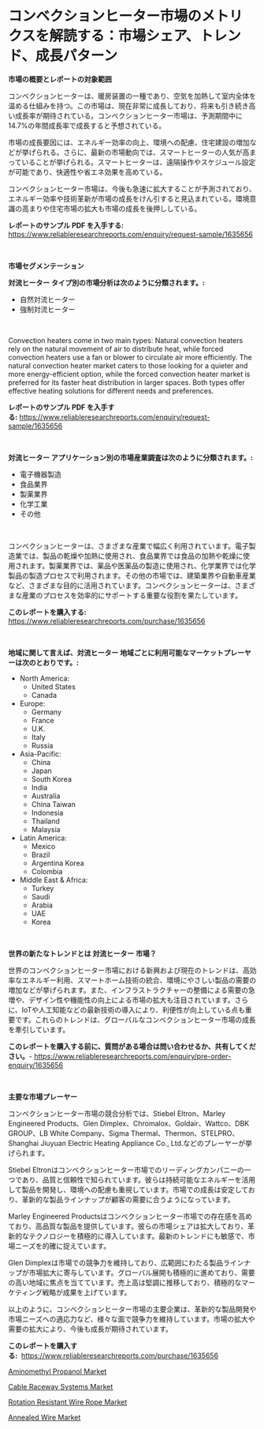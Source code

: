 <p><h1>コンベクションヒーター市場のメトリクスを解読する：市場シェア、トレンド、成長パターン</h1></p><p><strong>市場の概要とレポートの対象範囲</strong></p>
<p><p>コンベクションヒーターは、暖房装置の一種であり、空気を加熱して室内全体を温める仕組みを持つ。この市場は、現在非常に成長しており、将来も引き続き高い成長率が期待されている。コンベクションヒーター市場は、予測期間中に14.7%の年間成長率で成長すると予想されている。</p><p>市場の成長要因には、エネルギー効率の向上、環境への配慮、住宅建設の増加などが挙げられる。さらに、最新の市場動向では、スマートヒーターの人気が高まっていることが挙げられる。スマートヒーターは、遠隔操作やスケジュール設定が可能であり、快適性や省エネ効果を高めている。</p><p>コンベクションヒーター市場は、今後も急速に拡大することが予測されており、エネルギー効率や技術革新が市場の成長をけん引すると見込まれている。環境意識の高まりや住宅市場の拡大も市場の成長を後押ししている。</p></p>
<p><strong>レポートのサンプル PDF を入手する:</strong> <a href="https://www.reliableresearchreports.com/enquiry/request-sample/1635656">https://www.reliableresearchreports.com/enquiry/request-sample/1635656</a></p>
<p>&nbsp;</p>
<p><strong>市場セグメンテーション</strong></p>
<p><strong>対流ヒーター タイプ別の市場分析は次のように分類されます。:</strong></p>
<p><ul><li>自然対流ヒーター</li><li>強制対流ヒーター</li></ul></p>
<p>&nbsp;</p>
<p><p>Convection heaters come in two main types: Natural convection heaters rely on the natural movement of air to distribute heat, while forced convection heaters use a fan or blower to circulate air more efficiently. The natural convection heater market caters to those looking for a quieter and more energy-efficient option, while the forced convection heater market is preferred for its faster heat distribution in larger spaces. Both types offer effective heating solutions for different needs and preferences.</p></p>
<p><strong>レポートのサンプル PDF を入手する:</strong>&nbsp;<a href="https://www.reliableresearchreports.com/enquiry/request-sample/1635656">https://www.reliableresearchreports.com/enquiry/request-sample/1635656</a></p>
<p>&nbsp;</p>
<p><strong> 対流ヒーター アプリケーション別の市場産業調査は次のように分類されます。:</strong></p>
<p><ul><li>電子機器製造</li><li>食品業界</li><li>製薬業界</li><li>化学工業</li><li>その他</li></ul></p>
<p>&nbsp;</p>
<p><p>コンベクションヒーターは、さまざまな産業で幅広く利用されています。電子製造業では、製品の乾燥や加熱に使用され、食品業界では食品の加熱や乾燥に使用されます。製薬業界では、薬品や医薬品の製造に使用され、化学業界では化学製品の製造プロセスで利用されます。その他の市場では、建築業界や自動車産業など、さまざまな目的に活用されています。コンベクションヒーターは、さまざまな産業のプロセスを効率的にサポートする重要な役割を果たしています。</p></p>
<p><strong>このレポートを購入する:</strong>&nbsp; <a href="https://www.reliableresearchreports.com/purchase/1635656">https://www.reliableresearchreports.com/purchase/1635656</a></p>
<p>&nbsp;</p>
<p><strong>地域に関して言えば、対流ヒーター 地域ごとに利用可能なマーケットプレーヤーは次のとおりです。:</strong></p>
<p><ul>
    <li>
        North America:
        <ul>
            <li>United States</li>
            <li>Canada</li>
        </ul>
    </li>
    <li>
        Europe:
        <ul>
            <li>Germany</li>
            <li>France</li>
            <li>U.K.</li>
            <li>Italy</li>
            <li>Russia</li>
        </ul>
    </li>
    <li>
        Asia-Pacific:
        <ul>
            <li>China</li>
            <li>Japan</li>
            <li>South Korea</li>
            <li>India</li>
            <li>Australia</li>
            <li>China Taiwan</li>
            <li>Indonesia</li>
            <li>Thailand</li>
            <li>Malaysia</li>
        </ul>
    </li>
    <li>
        Latin America:
        <ul>
            <li>Mexico</li>
            <li>Brazil</li>
            <li>Argentina Korea</li>
            <li>Colombia</li>
        </ul>
    </li>
    <li>
        Middle East & Africa:
        <ul>
            <li>Turkey</li>
            <li>Saudi</li>
            <li>Arabia</li>
            <li>UAE</li>
            <li>Korea</li>
        </ul>
    </li>
    </ul></p>
<p>&nbsp;</p>
<p><strong>世界の新たなトレンドとは 対流ヒーター 市場？</strong></p>
<p><p>世界のコンベクションヒーター市場における新興および現在のトレンドは、高効率なエネルギー利用、スマートホーム技術の統合、環境にやさしい製品の需要の増加などが挙げられます。また、インフラストラクチャーの整備による需要の急増や、デザイン性や機能性の向上による市場の拡大も注目されています。さらに、IoTや人工知能などの最新技術の導入により、利便性が向上している点も重要です。これらのトレンドは、グローバルなコンベクションヒーター市場の成長を牽引しています。</p></p>
<p><strong>このレポートを購入する前に、質問がある場合は問い合わせるか、共有してください。</strong>- <a href="https://www.reliableresearchreports.com/enquiry/pre-order-enquiry/1635656">https://www.reliableresearchreports.com/enquiry/pre-order-enquiry/1635656</a></p>
<p>&nbsp;</p>
<p><strong>主要な市場プレーヤー</strong></p>
<p><p>コンベクションヒーター市場の競合分析では、Stiebel Eltron、Marley Engineered Products、Glen Dimplex、Chromalox、Goldair、Wattco、DBK GROUP、LB White Company、Sigma Thermal、Thermon、STELPRO、Shanghai Jiuyuan Electric Heating Appliance Co., Ltd.などのプレーヤーが挙げられます。</p><p>Stiebel Eltronはコンベクションヒーター市場でのリーディングカンパニーの一つであり、品質と信頼性で知られています。彼らは持続可能なエネルギーを活用して製品を開発し、環境への配慮も重視しています。市場での成長は安定しており、革新的な製品ラインナップが顧客の需要に合うようになっています。</p><p>Marley Engineered Productsはコンベクションヒーター市場での存在感を高めており、高品質な製品を提供しています。彼らの市場シェアは拡大しており、革新的なテクノロジーを積極的に導入しています。最新のトレンドにも敏感で、市場ニーズを的確に捉えています。</p><p>Glen Dimplexは市場での競争力を維持しており、広範囲にわたる製品ラインナップが市場拡大に寄与しています。グローバル展開も積極的に進めており、需要の高い地域に焦点を当てています。売上高は堅調に推移しており、積極的なマーケティング戦略が成果を上げています。</p><p>以上のように、コンベクションヒーター市場の主要企業は、革新的な製品開発や市場ニーズへの適応力など、様々な面で競争力を維持しています。市場の拡大や需要の拡大により、今後も成長が期待されています。</p></p>
<p><strong>このレポートを購入する:</strong>&nbsp;&nbsp;<a href="https://www.reliableresearchreports.com/purchase/1635656">https://www.reliableresearchreports.com/purchase/1635656</a></p>
<p><p><a href="https://changeable-paste-463.notion.site/Aminomethyl-Propanol-Market-Size-Growing-and-Forecasted-for-period-from-2024-2031-and-provides-com-a97e702670ce4ca196a1d3336da6363e">Aminomethyl Propanol Market</a></p><p><a href="https://view.publitas.com/reportprime-1/cable-raceway-systems-market-analysis-examines-its-scope-on-growth-opportunities-and-forecasted-trends-spanning-from-2024-to-2031/">Cable Raceway Systems Market</a></p><p><a href="https://florentine-yuzu-f42.notion.site/Rotation-Resistant-Wire-Rope-Market-Size-Growing-and-Forecasted-for-period-from-2024-2031-and-prov-c8b628ba077c49bca26803ce90683ed3">Rotation Resistant Wire Rope Market</a></p><p><a href="https://fuschia-pecorino-a6d.notion.site/Annealed-Wire-Market-Offers-Provide-Insightful-Data-for-the-Time-Period-from-2024-to-2031-and-also-P-a4a1ef19deea4d0f8a591d3363cb59cb">Annealed Wire Market</a></p></p>